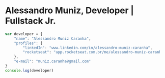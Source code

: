 # Alessandro Muniz, Developer | Fullstack Jr.

``` js
var developer = {
    "name": "Alessandro Muniz Caranha",
    "profiles": {
        "linkedIn": "www.linkedin.com/in/alessandro-muniz-caranha",
        "rocketseat": "app.rocketseat.com.br/me/alessandro-muniz-caranha"
    },
    "e-mail": "muniz.caranha@gmail.com"
}
console.log(developer)
```
